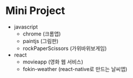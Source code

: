 # Mini Project
- javascript
  - chrome (크롬앱)
  - paintjs (그림판)
  - rockPaperScissors (가위바위보게임)
- react
  - movieapp (영화 웹 서비스)
  - fokin-weather (react-native로 만드는 날씨앱)
